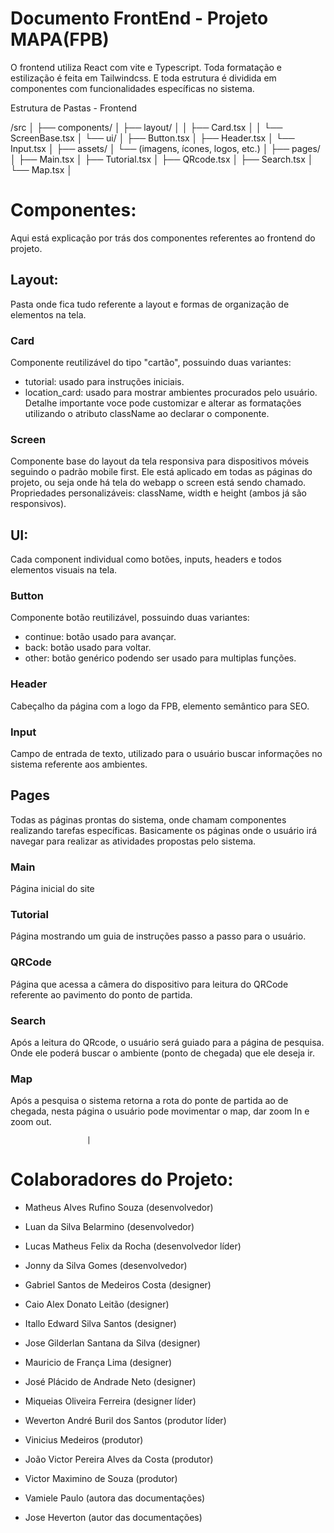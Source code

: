 # Documento FrontEnd - Projeto MAPA(FPB)

O frontend utiliza React com vite e Typescript. Toda formatação e estilização é feita em Tailwindcss. E toda estrutura é dividida em componentes com funcionalidades específicas no sistema.

Estrutura de Pastas - Frontend

/src
│
├── components/
│ ├── layout/
│ │ ├── Card.tsx
│ │ └── ScreenBase.tsx
│ └── ui/
│ ├── Button.tsx
│ ├── Header.tsx
│ └── Input.tsx
│
├── assets/
│ └── (imagens, ícones, logos, etc.)
│
├── pages/
│ ├── Main.tsx
│ ├── Tutorial.tsx
│ ├── QRcode.tsx
│ ├── Search.tsx
│ └── Map.tsx
│

# Componentes:

Aqui está explicação por trás dos componentes referentes ao frontend do projeto.

## Layout:

Pasta onde fica tudo referente a layout e formas de organização de elementos na tela.

### Card

Componente reutilizável do tipo "cartão", possuindo duas variantes:

- tutorial: usado para instruções iniciais.
- location_card: usado para mostrar ambientes procurados pelo usuário.
  Detalhe importante voce pode customizar e alterar as formatações utilizando o atributo className ao declarar o componente.

### Screen

Componente base do layout da tela responsiva para dispositivos móveis seguindo o padrão mobile first. Ele está aplicado em todas as páginas do projeto, ou seja onde há tela do webapp o screen está sendo chamado. Propriedades personalizáveis: className, width e height (ambos já são responsivos).

## UI:

Cada component individual como botões, inputs, headers e todos elementos visuais na tela.

### Button

Componente botão reutilizável, possuindo duas variantes:

- continue: botão usado para avançar.
- back: botão usado para voltar.
- other: botão genérico podendo ser usado para multiplas funções.

### Header

Cabeçalho da página com a logo da FPB, elemento semântico para SEO.

### Input

Campo de entrada de texto, utilizado para o usuário buscar informações no sistema referente aos ambientes.

## Pages

Todas as páginas prontas do sistema, onde chamam componentes realizando tarefas específicas. Basicamente os páginas onde o usuário irá navegar para realizar as atividades propostas pelo sistema.

### Main

Página inicial do site

### Tutorial

Página mostrando um guia de instruções passo a passo para o usuário.

### QRCode

Página que acessa a câmera do dispositivo para leitura do QRCode referente ao pavimento do ponto de partida.

### Search

Após a leitura do QRcode, o usuário será guiado para a página de pesquisa. Onde ele poderá buscar o ambiente (ponto de chegada) que ele deseja ir.

### Map

Após a pesquisa o sistema retorna a rota do ponte de partida ao de chegada, nesta página o usuário pode movimentar o map, dar zoom In e zoom out.

                     |

# Colaboradores do Projeto:

- Matheus Alves Rufino Souza (desenvolvedor)

- Luan da Silva Belarmino (desenvolvedor)

- Lucas Matheus Felix da Rocha (desenvolvedor líder)

- Jonny da Silva Gomes (desenvolvedor)

- Gabriel Santos de Medeiros Costa (designer)

- Caio Alex Donato Leitão (designer)

- Itallo Edward Silva Santos (designer)

- Jose Gilderlan Santana da Silva (designer)

- Mauricio de França Lima (designer)

- José Plácido de Andrade Neto (designer)

- Miqueias Oliveira Ferreira (designer líder)

- Weverton André Buril dos Santos (produtor líder)

- Vinicius Medeiros (produtor)

- João Victor Pereira Alves da Costa (produtor)

- Victor Maximino de Souza (produtor)

- Vamiele Paulo (autora das documentações)

- Jose Heverton (autor das documentações)
